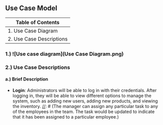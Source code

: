 [//]: # (Generate a use case model)

## Use Case Model


| **Table of Contents**                |
|--------------------------------------|
| 1. Use Case Diagram                  |
| 2. Use Case Descriptions             |


### 1.) ![Use case diagram](Use Case Diagram.png)

### 2.) Use Case Descriptions
#### a.) Brief Description
- **Login**: Administrators will be able to log in with their credentials. After logging in, they will be able to view different options to manage the system, such as adding new users, adding new products, and viewing the inventory.
[//]: # (The manager can assign any particular task to any of the
employees in the team. The task would be updated to
indicate that it has been assigned to a particular employee.)
